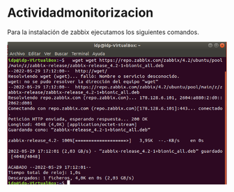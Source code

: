 ﻿# Actividadmonitorizacion
Para la instalación de zabbix ejecutamos los siguientes comandos.

![1](https://github.com/Kevinchorat/Actividadmonitorizacion/blob/main/zabbix.png?raw=true)
